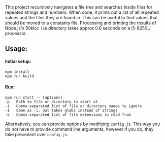 This project recursively navigates a file tree and searches inside files for repeated strings and numbers. When done, it prints out a list of all repeated values and the files they are found in. This can be useful to find values that should be moved to a constants file. Processing and printing the results of Node.js's 50kloc `lib` directory takes approx 0.6 seconds on a i5-8250U processor.

## Usage:

#### Initial setup:

```
npm install
npm run build
```

#### Run:

```
npm run start -- [options]
-p   Path to file or directory to start at
-i   Comma-separated list of file or directory names to ignore
-I   Same as -i, but takes globs instead of strings
-e   Comma-separated list of file extensions to read from
```

Alternatively, you can provide options by modifying `config.js`. This way you do not have to provide command line arguments, however if you do, they take precedent over `config.js`.
